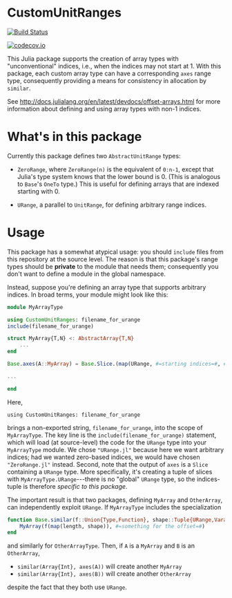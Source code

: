 # CustomUnitRanges

[![Build Status](https://travis-ci.org/JuliaArrays/CustomUnitRanges.jl.svg?branch=master)](https://travis-ci.org/JuliaArrays/CustomUnitRanges.jl)

[![codecov.io](http://codecov.io/github/JuliaArrays/CustomUnitRanges.jl/coverage.svg?branch=master)](http://codecov.io/github/JuliaArrays/CustomUnitRanges.jl?branch=master)

This Julia package supports the creation of array types with
"unconventional" indices, i.e., when the indices may not start at 1.
With this package, each custom array type can have a corresponding
`axes` range type, consequently providing a means for consistency
in allocation by `similar`.

See http://docs.julialang.org/en/latest/devdocs/offset-arrays.html for
more information about defining and using array types with non-1
indices.

# What's in this package

Currently this package defines two `AbstractUnitRange` types:

- `ZeroRange`, where `ZeroRange(n)` is the equivalent of `0:n-1`, except that
  Julia's type system knows that the lower bound is 0. (This is
  analogous to `Base`'s `OneTo` type.) This is useful for defining
  arrays that are indexed starting with 0.

- `URange`, a parallel to `UnitRange`, for defining arbitrary range indices.

# Usage

This package has a somewhat atypical usage: you should `include` files
from this repository at the source level. The reason is that this
package's range types should be **private** to the module that needs
them; consequently you don't want to define a module in the global
namespace.

Instead, suppose you're defining an array type that supports arbitrary
indices. In broad terms, your module might look like this:

```julia
module MyArrayType

using CustomUnitRanges: filename_for_urange
include(filename_for_urange)

struct MyArray{T,N} <: AbstractArray{T,N}
    ...
end

Base.axes(A::MyArray) = Base.Slice.(map(URange, #=starting indices=#, #=ending indices=#))

...

end
```

Here,
```
using CustomUnitRanges: filename_for_urange
```

brings a non-exported string, `filename_for_urange`, into the scope of
`MyArrayType`. The key line is the `include(filename_for_urange)`
statement, which will load (at source-level) the code for the `URange`
type into your `MyArrayType` module.  We chose `"URange.jl"` because
here we want arbitrary indices; had we wanted zero-based indices, we
would have chosen `"ZeroRange.jl"` instead. Second, note that the
output of `axes` is a `Slice` containing a `URange` type. More specifically, it's
creating a tuple of slices with `MyArrayType.URange`---there is no "global"
`URange` type, so the indices-tuple is therefore *specific to this
package*.

The important result is that two packages, defining `MyArray` and
`OtherArray`, can independently exploit `URange`.  If `MyArrayType`
includes the specialization

```jl
function Base.similar(f::Union{Type,Function}, shape::Tuple{URange,Vararg{URange}}
    MyArray(f(map(length, shape)), #=something for the offset=#)
end
```

and similarly for `OtherArrayType`. Then, if `A` is a `MyArray` and
`B` is an `OtherArray`,

- `similar(Array{Int}, axes(A))` will create another `MyArray`
- `similar(Array{Int}, axes(B))` will create another `OtherArray`

despite the fact that they both use `URange`.
